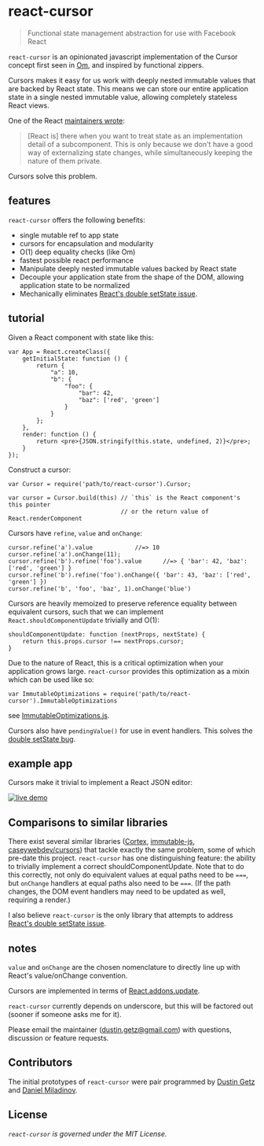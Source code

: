 react-cursor
===============

> Functional state management abstraction for use with Facebook React

`react-cursor` is an opinionated javascript implementation of the Cursor concept first seen in [Om](https://github.com/swannodette/om/wiki/Cursors), and inspired by functional zippers.

Cursors makes it easy for us work with deeply nested immutable values that are backed by React state. This
means we can store our entire application state in a single nested immutable value, allowing completely stateless React
views.

One of the React [maintainers wrote](https://news.ycombinator.com/item?id=6937921):

> [React is] there when you want to treat state as an implementation detail of a subcomponent. This is only because
> we don't have a good way of externalizing state changes, while simultaneously keeping the nature of them private.

Cursors solve this problem.

## features

`react-cursor` offers the following benefits:

 * single mutable ref to app state
 * cursors for encapsulation and modularity
 * O(1) deep equality checks (like Om)
 * fastest possible react performance
 * Manipulate deeply nested immutable values backed by React state
 * Decouple your application state from the shape of the DOM, allowing application state to be normalized
 * Mechanically eliminates [React's double setState issue](https://github.com/facebook/react/issues/122).

## tutorial

Given a React component with state like this:

    var App = React.createClass({
        getInitialState: function () {
            return {
                "a": 10,
                "b": {
                    "foo": {
                        "bar": 42,
                        "baz": ['red', 'green']
                    }
                }
            };
        },
        render: function () {
            return <pre>{JSON.stringify(this.state, undefined, 2)}</pre>;
        }
    });

Construct a cursor:

    var Cursor = require('path/to/react-cursor').Cursor;

    var cursor = Cursor.build(this) // `this` is the React component's this pointer
                                    // or the return value of React.renderComponent

Cursors have `refine`, `value` and `onChange`:

    cursor.refine('a').value            //=> 10
    cursor.refine('a').onChange(11);
    cursor.refine('b').refine('foo').value      //=> { 'bar': 42, 'baz': ['red', 'green'] }
    cursor.refine('b').refine('foo').onChange({ 'bar': 43, 'baz': ['red', 'green'] })
    cursor.refine('b', 'foo', 'baz', 1).onChange('blue')

Cursors are heavily memoized to preserve reference equality between equivalent cursors, such that we can implement
`React.shouldComponentUpdate` trivially and O(1):

    shouldComponentUpdate: function (nextProps, nextState) {
        return this.props.cursor !== nextProps.cursor;
    }

Due to the nature of React, this is a critical optimization when your application grows large. `react-cursor` provides this optimization as a mixin which can be used like so:

`var ImmutableOptimizations = require('path/to/react-cursor').ImmutableOptimizations`

see [ImmutableOptimizations.js](https://github.com/dustingetz/react-cursor/blob/master/src/ImmutableOptimizations.js).

Cursors also have `pendingValue()` for use in event handlers. This solves the [double setState bug](https://github.com/facebook/react/issues/122).

## example app

Cursors make it trivial to implement a React JSON editor:

[![live demo](https://raw.githubusercontent.com/dustingetz/react-json-editor/master/docs/_assets/json-editor.png)](http://react-json-editor.bitballoon.com/examples/react-state-editor/webapp/)

## Comparisons to similar libraries

There exist several similar libraries 
([Cortex](https://github.com/mquan/cortex), 
[immutable-js](https://github.com/facebook/immutable-js#cursors), 
[caseywebdev/cursors](https://github.com/caseywebdev/cursors)) 
that tackle exactly the same problem, some of which pre-date this project. `react-cursor` has one distinguishing 
feature: the ability to trivially implement a correct shouldComponentUpdate. Note that to do this correctly, not only do
equivalent values at equal paths need to be `===`, but `onChange` handlers at equal paths also need to be `===`. (If the 
path changes, the DOM event handlers may need to be updated as well, requiring a render.) 

I also believe `react-cursor` is the only library that attempts to address [React's double setState issue](https://github.com/facebook/react/issues/122).

## notes

`value` and `onChange` are the chosen nomenclature to directly line up with React's value/onChange convention.

Cursors are implemented in terms of [React.addons.update](http://facebook.github.io/react/docs/update.html).

`react-cursor` currently depends on underscore, but this will be factored out (sooner if someone asks me for it).

Please email the maintainer (dustin.getz@gmail.com) with questions, discussion or feature requests.

## Contributors

The initial prototypes of `react-cursor` were pair programmed by [Dustin Getz](https://github.com/dustingetz) and [Daniel Miladinov](https://github.com/danielmiladinov). 

## License

_`react-cursor` is governed under the MIT License._
